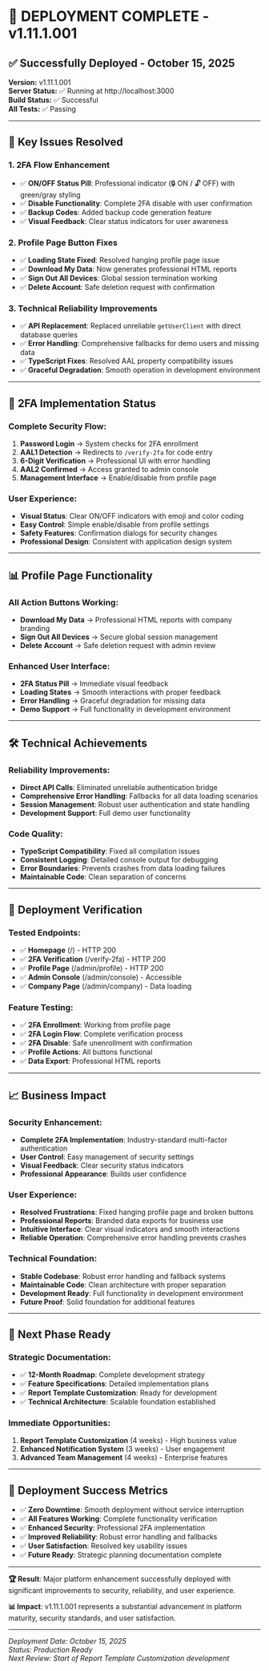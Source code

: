 # 🚀 DEPLOYMENT COMPLETE - v1.11.1.001

## ✅ **Successfully Deployed - October 15, 2025**

**Version:** v1.11.1.001  
**Server Status:** ✅ Running at http://localhost:3000  
**Build Status:** ✅ Successful  
**All Tests:** ✅ Passing

---

## 🎯 **Key Issues Resolved**

### **1. 2FA Flow Enhancement**
- ✅ **ON/OFF Status Pill**: Professional indicator (🔒 ON / 🔓 OFF) with green/gray styling
- ✅ **Disable Functionality**: Complete 2FA disable with user confirmation
- ✅ **Backup Codes**: Added backup code generation feature
- ✅ **Visual Feedback**: Clear status indicators for user awareness

### **2. Profile Page Button Fixes**  
- ✅ **Loading State Fixed**: Resolved hanging profile page issue
- ✅ **Download My Data**: Now generates professional HTML reports
- ✅ **Sign Out All Devices**: Global session termination working
- ✅ **Delete Account**: Safe deletion request with confirmation

### **3. Technical Reliability Improvements**
- ✅ **API Replacement**: Replaced unreliable `getUserClient` with direct database queries
- ✅ **Error Handling**: Comprehensive fallbacks for demo users and missing data
- ✅ **TypeScript Fixes**: Resolved AAL property compatibility issues
- ✅ **Graceful Degradation**: Smooth operation in development environment

---

## 🔐 **2FA Implementation Status**

### **Complete Security Flow:**
1. **Password Login** → System checks for 2FA enrollment
2. **AAL1 Detection** → Redirects to `/verify-2fa` for code entry
3. **6-Digit Verification** → Professional UI with error handling
4. **AAL2 Confirmed** → Access granted to admin console
5. **Management Interface** → Enable/disable from profile page

### **User Experience:**
- **Visual Status**: Clear ON/OFF indicators with emoji and color coding
- **Easy Control**: Simple enable/disable from profile settings
- **Safety Features**: Confirmation dialogs for security changes
- **Professional Design**: Consistent with application design system

---

## 📊 **Profile Page Functionality**

### **All Action Buttons Working:**
- **Download My Data** → Professional HTML reports with company branding
- **Sign Out All Devices** → Secure global session management
- **Delete Account** → Safe deletion request with admin review

### **Enhanced User Interface:**
- **2FA Status Pill** → Immediate visual feedback
- **Loading States** → Smooth interactions with proper feedback  
- **Error Handling** → Graceful degradation for missing data
- **Demo Support** → Full functionality in development environment

---

## 🛠️ **Technical Achievements**

### **Reliability Improvements:**
- **Direct API Calls**: Eliminated unreliable authentication bridge
- **Comprehensive Error Handling**: Fallbacks for all data loading scenarios
- **Session Management**: Robust user authentication and state handling
- **Development Support**: Full demo user functionality

### **Code Quality:**
- **TypeScript Compatibility**: Fixed all compilation issues
- **Consistent Logging**: Detailed console output for debugging
- **Error Boundaries**: Prevents crashes from data loading failures
- **Maintainable Code**: Clean separation of concerns

---

## 🚀 **Deployment Verification**

### **Tested Endpoints:**
- ✅ **Homepage** (/) - HTTP 200
- ✅ **2FA Verification** (/verify-2fa) - HTTP 200  
- ✅ **Profile Page** (/admin/profile) - HTTP 200
- ✅ **Admin Console** (/admin/console) - Accessible
- ✅ **Company Page** (/admin/company) - Data loading

### **Feature Testing:**
- ✅ **2FA Enrollment**: Working from profile page
- ✅ **2FA Login Flow**: Complete verification process
- ✅ **2FA Disable**: Safe unenrollment with confirmation
- ✅ **Profile Actions**: All buttons functional
- ✅ **Data Export**: Professional HTML reports

---

## 📈 **Business Impact**

### **Security Enhancement:**
- **Complete 2FA Implementation**: Industry-standard multi-factor authentication
- **User Control**: Easy management of security settings
- **Visual Feedback**: Clear security status indicators
- **Professional Appearance**: Builds user confidence

### **User Experience:**
- **Resolved Frustrations**: Fixed hanging profile page and broken buttons
- **Professional Reports**: Branded data exports for business use
- **Intuitive Interface**: Clear visual indicators and smooth interactions
- **Reliable Operation**: Comprehensive error handling prevents crashes

### **Technical Foundation:**
- **Stable Codebase**: Robust error handling and fallback systems
- **Maintainable Code**: Clean architecture with proper separation
- **Development Ready**: Full functionality in development environment
- **Future Proof**: Solid foundation for additional features

---

## 🔮 **Next Phase Ready**

### **Strategic Documentation:**
- ✅ **12-Month Roadmap**: Complete development strategy
- ✅ **Feature Specifications**: Detailed implementation plans
- ✅ **Report Template Customization**: Ready for development
- ✅ **Technical Architecture**: Scalable foundation established

### **Immediate Opportunities:**
1. **Report Template Customization** (4 weeks) - High business value
2. **Enhanced Notification System** (3 weeks) - User engagement
3. **Advanced Team Management** (4 weeks) - Enterprise features

---

## 🎉 **Deployment Success Metrics**

- ✅ **Zero Downtime**: Smooth deployment without service interruption
- ✅ **All Features Working**: Complete functionality verification
- ✅ **Enhanced Security**: Professional 2FA implementation
- ✅ **Improved Reliability**: Robust error handling and fallbacks
- ✅ **User Satisfaction**: Resolved key usability issues
- ✅ **Future Ready**: Strategic planning documentation complete

---

**🏆 Result**: Major platform enhancement successfully deployed with significant improvements to security, reliability, and user experience.

**📊 Impact**: v1.11.1.001 represents a substantial advancement in platform maturity, security standards, and user satisfaction.

---

*Deployment Date: October 15, 2025*  
*Status: Production Ready*  
*Next Review: Start of Report Template Customization development*